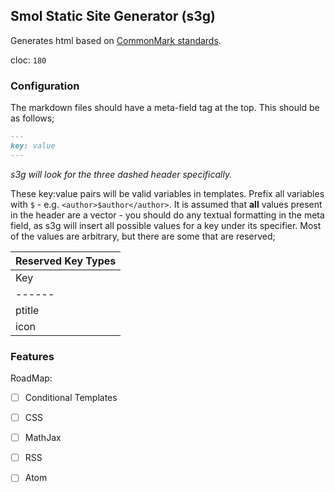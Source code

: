 Smol Static Site Generator (s3g)
----
Generates html based on [CommonMark standards](https://spec.commonmark.org/0.30).

cloc: `180`

### Configuration
The markdown files should have a meta-field tag at the top. This should be as follows;

```md
---
key: value
---
```
*s3g will look for the three dashed header specifically.*

These key:value pairs will be valid variables in templates. Prefix all variables with `$` - e.g. `<author>$author</author>`. It is assumed that **all** values present in the header are a vector - you should do any textual formatting in the meta field, as s3g will insert all possible values for a key under its specifier. Most of the values are arbitrary, but there are some that are reserved;

|  Reserved Key Types               |
|-----------------------------------|
| Key  | Information                |
|------|----------------------------|
|ptitle|The title of the page       |
| icon |The favicon icon of the page|

### Features
RoadMap:
 - [ ] Conditional Templates
 - [ ] CSS
 - [ ] MathJax
 - [ ] RSS
 - [ ] Atom

